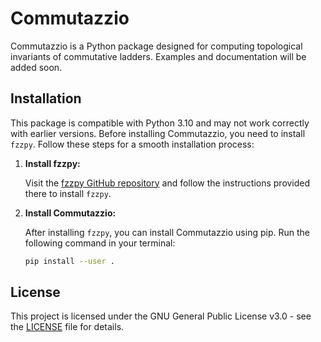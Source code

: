 # Commutazzio

Commutazzio is a Python package designed for computing topological invariants of commutative ladders.
Examples and documentation will be added soon.

## Installation

This package is compatible with Python 3.10 and may not work correctly with earlier versions. Before installing Commutazzio, you need to install `fzzpy`. Follow these steps for a smooth installation process:

1. **Install fzzpy:**

   Visit the [fzzpy GitHub repository](https://github.com/CommutativeGrids/fzzpy) and follow the instructions provided there to install `fzzpy`.

2. **Install Commutazzio:**

   After installing `fzzpy`, you can install Commutazzio using pip. Run the following command in your terminal:
   ```bash
   pip install --user .
   ```

## License

This project is licensed under the GNU General Public License v3.0 - see the [LICENSE](LICENSE.md) file for details.
